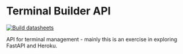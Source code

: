 # Terminal Builder API

[![Build datasheets](https://github.com/tswann/terminal-builder/actions/workflows/build.yaml/badge.svg)](https://github.com/tswann/terminal-builder/actions/workflows/build.yaml)

API for terminal management - mainly this is an exercise in exploring FastAPI and Heroku.